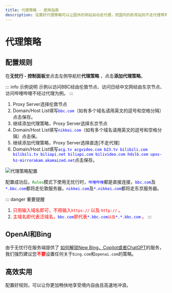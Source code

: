 ```yaml
---
title: 代理策略 - 使用指南
description: 设置好代理策略可以让国外的网站自动走代理，而国内的影视站则不走代理等等。
---
```


# 代理策略

## 配置规则

在**无忧行 - 控制面板**里点击左侧导航栏**代理策略** ，点击**添加代理策略**。

::: info 示例说明
示例以访问BBC经由伦敦节点、访问日经中文网经由东京节点、访问哔哩哔哩不经过代理为例。
:::

1. Proxy Server选择伦敦节点
2. Domain/Host List填写<span style="color:blue;">`bbc.com`</span>（如有多个域名请用英文的逗号和空格分隔）点击保存。
3. 继续添加代理策略，Proxy Server选择东京节点
4. Domain/Host List填写<span style="color:blue;">`nikkei.com`</span>（如有多个域名请用英文的逗号和空格分隔）点击保。
5. 继续添加代理策略，Proxy Server选择直连\[不走代理]
6. Domain/Host List填写<span style="color:blue;">`acg.tv acgvideo.com b23.tv bilibili.com bilibili.tv biliapi.net biliapi.com bilivideo.com hdslb.com upos-hz-mirrorakam.akamaized.net`</span>点击保存。

![代理策略配置](https://1663121531-files.gitbook.io/~/files/v0/b/gitbook-x-prod.appspot.com/o/spaces%2FtaiByLw8cj0IZKJTlaiM%2Fuploads%2F5RzPsyUBc5EyBgkQyZ9h%2Fimage.png?alt=media&token=5fd85ee9-5905-44ea-9686-fc10481b96de)

配置成功后，<span style="color:green;">`Rules`</span>模式下使用无忧行时，<span style="color:blue;">`哔哩哔哩`</span>都是直接连接，<span style="color:blue;">`bbc.com`</span>及<span style="color:blue;">`*.bbc.com`</span>都将走伦敦服务器，<span style="color:blue;">`nikkei.com`</span>及<span style="color:blue;">`*.nikkei.com`</span>都将走东京服务器。

::: danger 重要提醒
1. <span style="color:red;">只用输入域名即可，不用输入</span><span style="color:red;">`https://`</span> <span style="color:red;"></span><span style="color:red;">以及</span> <span style="color:red;"></span><span style="color:red;">`http://`</span> <span style="color:red;"></span><span style="color:red;">。</span>
2. <span style="color:red;">主域名即代表泛域名，</span><span style="color:blue;">`bbc.com`</span><span style="color:red;">即代表</span><span style="color:blue;">`*.bbc.com`</span><span style="color:red;">`以及`</span><span style="color:blue;">`*.*.bbc.com`</span> <span style="color:red;">。</span>
:::

## OpenAI和Bing

由于无忧行在服务端提供了 [如何解锁New Bing、Copilot或者ChatGPT](/guide/chatgpt-access)的服务，我们强烈建议您<span style="color:red;">**不要**</span>设置任何关于`bing.com`和`openai.com`的策略。

## 高效实用

配置好规则，可以让你更加畅快地享受境内自由且高速地冲浪。
